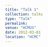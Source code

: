 ```yaml
---
title: "Talk 1"
collection: talks
type: "Talk"
permalink:
venue: "HCMUS"
date: 2012-03-01
location: "HCMC"
---
```


